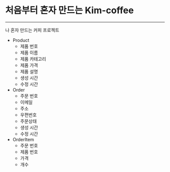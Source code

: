 # 처음부터 혼자 만드는 Kim-coffee

---
나 혼자 만드는 커피 프로젝트

- Product
    - 제품 번호
    - 제품 이름
    - 제품 카테고리
    - 제품 가격
    - 제품 설명
    - 생성 시간
    - 수정 시간
- Order
    - 주문 번호
    - 이메일
    - 주소
    - 우편번호
    - 주문상태
    - 생성 시간
    - 수정 시간
- OrderItem
    - 주문 번호
    - 제품 번호
    - 가격
    - 개수

